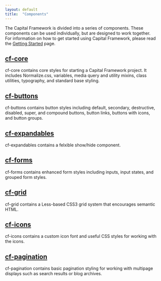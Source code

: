 ```yaml
---
layout: default
title:  "Components"
---
```


The Capital Framework is divided into a series of components. These components can be used individually, but are designed to work together. For information on how to get started using Capital Framework, please read the [Getting Started](getting-started) page. 


## [cf-core](https://cfpb.github.io/cf-core/docs/)

cf-core contains core styles for starting a Capital Framework project. It includes Normalize.css, variables, media query and utility mixins, class utilities, typography, and standard base styling. 

## [cf-buttons](http://cfpb.github.io/cf-buttons/docs/)

cf-buttons contains button styles including default, secondary, destructive, disabled, super, and compound buttons, button links, buttons with icons, and button groups.

## [cf-expandables](http://cfpb.github.io/cf-expandables/docs/)

cf-expandables contains a felxible show/hide component. 

## [cf-forms](http://cfpb.github.io/cf-forms/docs/)

cf-forms contains enhanced form styles including inputs, input states, and grouped form styles.

## [cf-grid](http://cfpb.github.io/cf-grid/docs/)

cf-grid contains a Less-based CSS3 grid system that encourages semantic HTML. 

## [cf-icons](http://cfpb.github.io/cf-icons/docs/)

cf-icons contains a custom icon font and useful CSS styles for working with the icons.

## [cf-pagination](http://cfpb.github.io/cf-pagination/docs/)

cf-pagination contains basic pagination styling for working with multipage displays such as search results or blog archives.